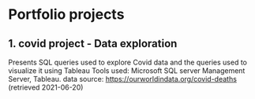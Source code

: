 # Portfolio projects
## 1. covid project - Data exploration
Presents SQL queries used to explore Covid data and the queries used to visualize it using Tableau
Tools used: Microsoft SQL server Management Server, Tableau.
data source: https://ourworldindata.org/covid-deaths (retrieved 2021-06-20)

